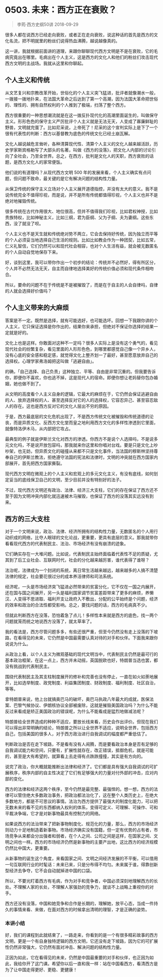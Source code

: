 # 0503. 未来：西方正在衰败？
> 李筠·西方史纲50讲
2018-09-29

很多人都在说西方已经走向衰败，或者正在走向衰败，说这种话的首先是西方的文化名流，把不明就里的粉丝们说得热血沸腾，越说越像真的。

这一讲，我就根据前面讲的道理，来跟你聊聊现代西方文明是不是在衰败，它的毛病究竟出在哪里。毛病出在个人主义，这是西方的文化人和他们的粉丝们攻击现代西方文明的主战场。我就从这里和你聊起。

## 个人主义和传统
从文艺复兴和宗教改革开始，世俗化的个人主义突飞猛进，批评者就像潮水一般，一拨接一拨地扑来，在法国大革命之后达到了第一个高潮，因为法国大革命把世俗的、理性的、拥有自然权利的个人推到了极端，扫荡了整个西方。

西方很重要的一种思想潮流就是在这一拨反扑现代化的高潮里面诞生的，叫做保守主义。形形色色的保守主义严厉批评个人主义就是无法无天，人变成了寡廉鲜耻的野兽，文明就完蛋了。比如尼采说，上帝死了！尼采的这个宣判实际上是下了一个很有代表性的判断：西方以基督教为底色的传统文化已经土崩瓦解。

文化人越说越危言耸听，各种清算现代性、清算个人主义的文化人越来越活跃，历史学家斯宾格勒写了大部头的名著，叫做《西方的没落》，把文化人内部的讨论引向了全社会，乃至全世界。总之，在西方，批判是文化人的天职，西方衰败的话题，是西方文化人的家常便饭。

他们说的有道理吗？从现代西方文明 500 年的发展来看，个人主义确实有点问题，但问题不致命，最关键的是它有解决问题的结构性力量。

从保卫传统的保守主义立场对个人主义展开道德指控，并没有太大的意义。我不是说传统完全不值得珍视，而是说，并不是所有传统都值得珍视，个人主义也并不是绝对地摧毁传统。

很多传统在古代作用很大、地位很高，但并不值得我们珍视，比如君权神授，比如贵族特权，比如神秘主义，比如三纲，君为臣纲、父为子纲、夫为妻纲。这些东西，没了就没了呗。

个人主义也不是天生就和传统绝对势不两立，它会去保持好传统，因为独立而平等的个人必须妥当地选择自己生活的规则。比如比如教会作为一种团契，比如五常，仁义礼智信，它们仍然可以和现代社会相容，也对个人生活有益，就会被无数匿名的个人自动自觉地保存下来。

好，谈到这里，我可以带你作出一个初步的结论：传统并不必然好，得有所区分，个人并不必然无法无天，自主而自律地选择美好的传统价值必须和现代条件相吻合。

所以，要命的问题不在于传统是不是被摧毁了，而是在于自主的人会自律吗，自律的人就会选择好价值吗？

## 个人主义带来的大麻烦
答案是不一定。既然是选择，就有可能选好，也可能选坏。回想一下我跟你讲的个人主义，它只保证选择是你作出的，结果你来承担，但绝对不保证你选择的结果一定就是好的。

文化上也是这样。你敢面对这种不一定吗？很多人实际上是没有这个勇气的，看见现代社会的纷繁复杂，看见里面的人形形色色，到哪里都感觉自己像一个异乡人，没有心底的安全感和稳定感，就觉得文化上整齐划一了最好，甚至愿意放弃自己的选择权。心理学家弗洛姆把这叫做「逃避自由」。

的确，「自己选择、自己负责」这种独立、平等、自由是非常沉重的。但我要告诉你，即便你不喜欢，你也逃不掉，这是现代人的宿命。即便你想让老妈替你包办婚姻，她也做不到了。

从文明的高度看个人主义自身的逻辑，它最大的麻烦在于，它仍然会保证逃避自由的人、放弃选择权的人、甚至选择反对它的人的选择权，它容忍异己、甚至容忍敌人的存在。这也是西方反对它的文化人层出不穷的原因。

于是，西方最底层的文化危机出现了，不是西方传统文化被摧毁和传统道德的沦丧，而是异质文化、反西方文化堂而皇之地利用西方文化的多样性渗透到它里面，就像特洛伊木马，从内部把它攻占。

最典型的例子就是伊斯兰文化对西方的渗透。你西方不是说个人选择吗，不是说多元文化吗，不是说开放包容吗，那我就来你这里和你唱对台戏。要是只是文化上吵吵架，也无妨，但异质文化的碰撞从来都不只是文化事件，当法国的穆斯林坚持尊奉自己的伊斯兰教法，拒绝遵守法国的宪法和法律时，文明的冲突就在西方国家内部展开，首先把西方国家撕裂。

现代西方文明在微观上的个人主义和宏观上的多元文化主义，有没有底线，如何划定妥当的底线保卫自己的文明，至少目前并没有特别好的法子。

不过，现代西方文明还有政治、法律、经济三大支柱，它们的存在保证了西方还不至于因为文明冲突内部化就迅速被木马摧毁，也保证了西方的没落其实远没有到来。

## 西方的三大支柱
对于一个文明来说，政治、法律、经济所拥有的结构性力量，无数匿名的个人用行动织成的网络，比夺人眼球的文化论战，更重要，更具有底层的意义。那我就带你看看现代西方的代表制民主、法治、市场经济有没有崩溃的迹象。

它们确实存在一大堆问题。比如说，代表制民主始终面临着代表性不足的质疑，尤其到了后工业社会、互联网时代，社会的分化越来越厉害，谁代表得了谁呀？

法治呢，法律成为一个封闭的系统，离日常生活越来越远，越来越多的人搞不清楚法律的规定，社会要花很过分的成本养活律师和司法系统。

经济呢，一头是市场经济突飞猛进必然带来的贫富分化，它不仅在一国之内展开，还在国与国之间展开，另一头是福利国家调节贫富差距带来了更多的麻烦，养懒汉、人变得不思进取、福利开支让政府入不敷出，分配的公平始终是个问题，经济的效率和政治的合法性都受影响。总之，要找问题的话，西方的毛病真不少。

但就此判断西方在没落，恐怕着急了点儿！多样性本来就是西方的底色，找一两个问题就笼而统之地说西方没落了，就太草率了。

我的看法是，西方尽管问题多多，有些还很严重，但至今仍然没有走上没落的下坡路，在看得见的未来，它仍然是中国最需要认真对待的对手和伙伴。下面我来跟你说说为什么。

从政治上看，以个人主义为微观基础的现代文明当中，代表制民主仍然是最可行的基本政治框架，在这一点上，西方并未动摇，英国脱欧也好，特朗普当选也罢，都没有挑战到代表制民主。

围绕代表制民主及其支柱制度展开的修补和完善也没有停止，一直在如火如荼地展开，比如选举制度、政党制度、利益集团制度、财政制度、福利制度、社区自治，等等。

拿特朗普来说，他上台就搞奥巴马的破坏，奥巴马执政八年最大的成就，医保法案、巴黎气候协议、伊朗核协议全部被废除，这就是摧毁美国政治吗？为什么不能反过来看成是矫正美国政治的错误呢，为什么不能看成是猛烈地做减法呢？

特朗普给全世界造成的种种不适应，要放长线来看，历史会作出评价。但现在我们可以得出非常明确的结论，特朗普之所以让全世界不适应，说明全世界，包括西方自己，包括美国的很多人，对于西方政治进行自我调试的幅度都严重低估了。

判断政治是否在走下坡路，不是看有没有人闹腾，而是要看政治本身是否有足够的自我调试能力和空间，只要有，扩展性就存在，改正错误，抵御危机，就是可能的，甚至是大有希望的，就算看上去走得有点跌跌撞撞，其实是有方向的。

说完了政治，你大概就能推断出法律和经济了。它们都是具有强大自我调试的可扩展秩序，秩序内部的自主性决定了它们有足够强大的力量对付外部的冲击，应对内部的变化。

西方的法律和经济这两个秩序，至今仍然是最完整、最强悍的。想一想，西方的法律可以管住绝大多数政治事务，把政治都法治化了，这在整个人类历史上，在绝大多数地方，都是不可思议的事情。法治为西方提供了最强大的制度化能力，可以把无数未来的看不见的东西都纳入权利的体系，变得可定义、可理解、可操作、可和平裁决争端，它才是对新事物最具有控制力的网络。

如果说西方的法治带来了把新事物制度化、规范化的力量，那么，西方的市场经济则动力十足地制造着新事物。市场经济确实没有国籍，但一定有优势的占有者，市场竞争从来都会分出强者和弱者，在个人之间、公司之间是这样，在国家之间、文明之间也一样。西方的市场经济仍然是新事物的主要产出地，这比西方的经济规模仍然比中国大，更重要。

从新事物的诞生这个角度，来看国家之间、文明之间经济发展的不平衡，可以借用一句互联网行业的时髦话：未来已来，只是分布得不均匀。未来属于谁，得靠创新型经济去争夺，它不会自动就掉进中国的口袋。

所以，不要光盯着西方有毛病，作为对手和竞争者，中国必须深刻地理解西方的长处。不理解人家的长处，不理解人家强劲的竞争力，就谈不上战略上重视你的对手。

西方还没有没落，中国和她竞争和合作是长期的，理解她，放平心态，当成一件持久的事情来看、来做，在面对西方的时候拿出清明的理智，才是正确的姿势。

### 本讲小结
好，我们的课程到此就结束了，一路走来，你看到的是一个有很多精彩故事的西方文明，更是一个有自身独特逻辑的西方文明，它还没有走下坡路，因为它的可扩展性仍然非常强大，它仍然有面对冲击、解决问题的结构性力量。

正因为如此，它在看得见的未来，仍然是中国最重要的对手和伙伴，也正因为如此，我给你开了这门课。希望你以后一直和我一样：站在中国看西方，看清西方是为了让中国走得更好、更稳、更健康！

